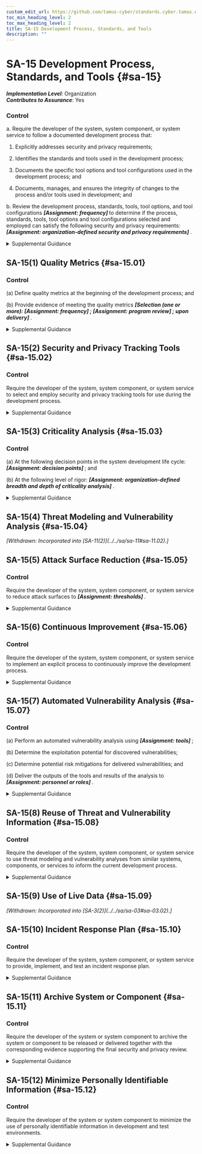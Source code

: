 ```yaml
---
custom_edit_url: https://github.com/tamus-cyber/standards.cyber.tamus.edu/tree/main/static/content/tamus.edu/TAMUS_profile.xml
toc_min_heading_level: 2
toc_max_heading_level: 2
title: SA-15 Development Process, Standards, and Tools
description: ""
---
```


# SA-15 Development Process, Standards, and Tools {#sa-15}

_**Implementation Level**_: Organization\
_**Contributes to Assurance**_: Yes

### Control

a. Require the developer of the system, system component, or system service to follow a documented development process that:

1. Explicitly addresses security and privacy requirements;

2. Identifies the standards and tools used in the development process;

3. Documents the specific tool options and tool configurations used in the development process; and

4. Documents, manages, and ensures the integrity of changes to the process and/or tools used in development; and

b. Review the development process, standards, tools, tool options, and tool configurations <strong>                     <em>[Assignment: frequency]</em>                  </strong> to determine if the process, standards, tools, tool options and tool configurations selected and employed can satisfy the following security and privacy requirements: <strong>                     <em>[Assignment: organization-defined security and privacy requirements]</em>                  </strong>.

<details>
  <summary>Supplemental Guidance</summary>

Development tools include programming languages and computer-aided design systems. Reviews of development processes include the use of maturity models to determine the potential effectiveness of such processes. Maintaining the integrity of changes to tools and processes facilitates effective supply chain risk assessment and mitigation. Such integrity requires configuration control throughout the system development life cycle to track authorized changes and prevent unauthorized changes.

</details>

## SA-15(1) Quality Metrics {#sa-15.01}

### Control

(a) Define quality metrics at the beginning of the development process; and

(b) Provide evidence of meeting the quality metrics <strong>                        <em>[Selection (one or more):                      <strong>                              <em>[Assignment: frequency]</em>                           </strong>                  ;                      <strong>                              <em>[Assignment: program review]</em>                           </strong>                  ; upon delivery]</em>                     </strong>.

<details>
  <summary>Supplemental Guidance</summary>

Organizations use quality metrics to establish acceptable levels of system quality. Metrics can include quality gates, which are collections of completion criteria or sufficiency standards that represent the satisfactory execution of specific phases of the system development project. For example, a quality gate may require the elimination of all compiler warnings or a determination that such warnings have no impact on the effectiveness of required security or privacy capabilities. During the execution phases of development projects, quality gates provide clear, unambiguous indications of progress. Other metrics apply to the entire development project. Metrics can include defining the severity thresholds of vulnerabilities in accordance with organizational risk tolerance, such as requiring no known vulnerabilities in the delivered system with a Common Vulnerability Scoring System (CVSS) severity of medium or high.

</details>

## SA-15(2) Security and Privacy Tracking Tools {#sa-15.02}

### Control

Require the developer of the system, system component, or system service to select and employ security and privacy tracking tools for use during the development process.

<details>
  <summary>Supplemental Guidance</summary>

System development teams select and deploy security and privacy tracking tools, including vulnerability or work item tracking systems that facilitate assignment, sorting, filtering, and tracking of completed work items or tasks associated with development processes.

</details>

## SA-15(3) Criticality Analysis {#sa-15.03}

### Control

(a) At the following decision points in the system development life cycle: <strong>                        <em>[Assignment: decision points]</em>                     </strong> ; and

(b) At the following level of rigor: <strong>                        <em>[Assignment: organization-defined breadth and depth of criticality analysis]</em>                     </strong>.

<details>
  <summary>Supplemental Guidance</summary>

Criticality analysis performed by the developer provides input to the criticality analysis performed by organizations. Developer input is essential to organizational criticality analysis because organizations may not have access to detailed design documentation for system components that are developed as commercial off-the-shelf products. Such design documentation includes functional specifications, high-level designs, low-level designs, source code, and hardware schematics. Criticality analysis is important for organizational systems that are designated as high value assets. High value assets can be moderate- or high-impact systems due to heightened adversarial interest or potential adverse effects on the federal enterprise. Developer input is especially important when organizations conduct supply chain criticality analyses.

</details>

## SA-15(4) Threat Modeling and Vulnerability Analysis {#sa-15.04}

<prop xmlns="http://csrc.nist.gov/ns/oscal/1.0" name="status" value="withdrawn">
               <em>[Withdrawn: Incorporated into [SA-11(2)](../../sa/sa-11#sa-11.02).]</em>
            </prop>
            

## SA-15(5) Attack Surface Reduction {#sa-15.05}

### Control

Require the developer of the system, system component, or system service to reduce attack surfaces to <strong>                     <em>[Assignment: thresholds]</em>                  </strong>.

<details>
  <summary>Supplemental Guidance</summary>

Attack surface reduction is closely aligned with threat and vulnerability analyses and system architecture and design. Attack surface reduction is a means of reducing risk to organizations by giving attackers less opportunity to exploit weaknesses or deficiencies (i.e., potential vulnerabilities) within systems, system components, and system services. Attack surface reduction includes implementing the concept of layered defenses, applying the principles of least privilege and least functionality, applying secure software development practices, deprecating unsafe functions, reducing entry points available to unauthorized users, reducing the amount of code that executes, and eliminating application programming interfaces (APIs) that are vulnerable to attacks.

</details>

## SA-15(6) Continuous Improvement {#sa-15.06}

### Control

Require the developer of the system, system component, or system service to implement an explicit process to continuously improve the development process.

<details>
  <summary>Supplemental Guidance</summary>

Developers of systems, system components, and system services consider the effectiveness and efficiency of their development processes for meeting quality objectives and addressing the security and privacy capabilities in current threat environments.

</details>

## SA-15(7) Automated Vulnerability Analysis {#sa-15.07}

### Control

(a) Perform an automated vulnerability analysis using <strong>                        <em>[Assignment: tools]</em>                     </strong>;

(b) Determine the exploitation potential for discovered vulnerabilities;

(c) Determine potential risk mitigations for delivered vulnerabilities; and

(d) Deliver the outputs of the tools and results of the analysis to <strong>                        <em>[Assignment: personnel or roles]</em>                     </strong>.

<details>
  <summary>Supplemental Guidance</summary>

Automated tools can be more effective at analyzing exploitable weaknesses or deficiencies in large and complex systems, prioritizing vulnerabilities by severity, and providing recommendations for risk mitigations.

</details>

## SA-15(8) Reuse of Threat and Vulnerability Information {#sa-15.08}

### Control

Require the developer of the system, system component, or system service to use threat modeling and vulnerability analyses from similar systems, components, or services to inform the current development process.

<details>
  <summary>Supplemental Guidance</summary>

Analysis of vulnerabilities found in similar software applications can inform potential design and implementation issues for systems under development. Similar systems or system components may exist within developer organizations. Vulnerability information is available from a variety of public and private sector sources, including the NIST National Vulnerability Database.

</details>

## SA-15(9) Use of Live Data {#sa-15.09}

<prop xmlns="http://csrc.nist.gov/ns/oscal/1.0" name="status" value="withdrawn">
               <em>[Withdrawn: Incorporated into [SA-3(2)](../../sa/sa-03#sa-03.02).]</em>
            </prop>
            

## SA-15(10) Incident Response Plan {#sa-15.10}

### Control

Require the developer of the system, system component, or system service to provide, implement, and test an incident response plan.

<details>
  <summary>Supplemental Guidance</summary>

The incident response plan provided by developers may provide information not readily available to organizations and be incorporated into organizational incident response plans. Developer information may also be extremely helpful, such as when organizations respond to vulnerabilities in commercial off-the-shelf products.

</details>

## SA-15(11) Archive System or Component {#sa-15.11}

### Control

Require the developer of the system or system component to archive the system or component to be released or delivered together with the corresponding evidence supporting the final security and privacy review.

<details>
  <summary>Supplemental Guidance</summary>

Archiving system or system components requires the developer to retain key development artifacts, including hardware specifications, source code, object code, and relevant documentation from the development process that can provide a readily available configuration baseline for system and component upgrades or modifications.

</details>

## SA-15(12) Minimize Personally Identifiable Information {#sa-15.12}

### Control

Require the developer of the system or system component to minimize the use of personally identifiable information in development and test environments.

<details>
  <summary>Supplemental Guidance</summary>

Organizations can minimize the risk to an individual’s privacy by using techniques such as de-identification or synthetic data. Limiting the use of personally identifiable information in development and test environments helps reduce the level of privacy risk created by a system.

</details>

